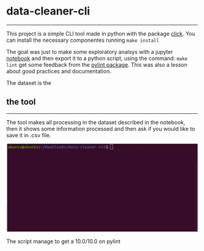# data-cleaner-cli
---

This project is a simple CLI tool made in python with the package [click](https://click.palletsprojects.com/en/8.0.x/#). You can install the necessary componentes running `make install`

The goal was just to make some exploratory analsys with a jupyter [notebook](Basics.ipynb) and then export it to a python script, using the command: `make lint` get some feedback from the [pylint package](https://pylint.org/). This was also a lesson about good practices and documentation.

The dataset is the 

## the tool
---

The tool makes all processing in the dataset described in the notebook, then it shows some information processed and then ask if you would like to save it in .csv file. 

![Usage](usage.gif)

The script manage to get a 10.0/10.0 on pylint

